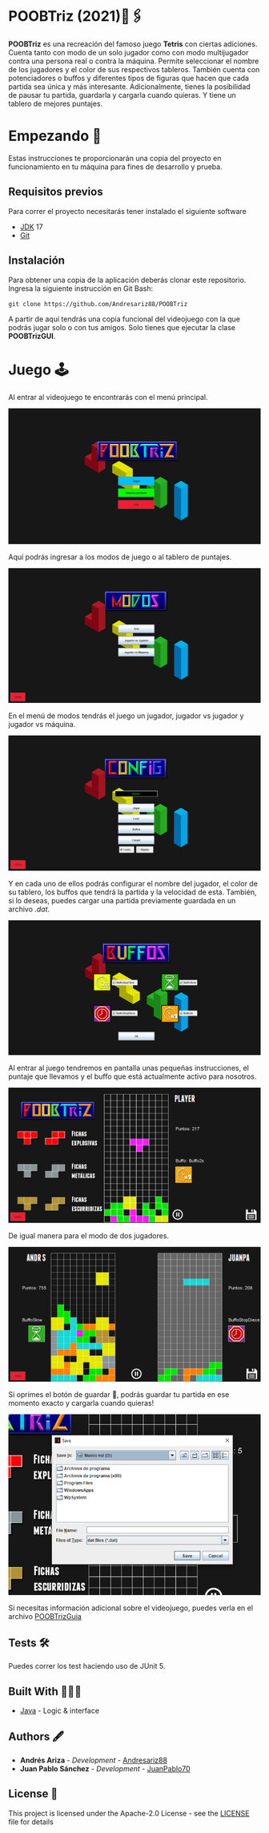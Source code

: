 # POOBTriz (2021)🧩🖇

**POOBTriz** es una recreación del famoso juego **Tetris** con ciertas adiciones. Cuenta tanto con modo de un solo jugador como con modo multijugador contra una persona real o contra la máquina. Permite seleccionar el nombre de los jugadores y el color de sus respectivos tableros. También cuenta con potenciadores o buffos y diferentes tipos de figuras que hacen que cada partida sea única y más interesante. Adicionalmente, tienes la posibilidad de pausar tu partida, guardarla y cargarla cuando quieras. Y tiene un tablero de mejores puntajes.

# Empezando 🚀

Estas instrucciones te proporcionarán una copia del proyecto en funcionamiento en tu máquina  para fines de desarrollo y prueba.

## Requisitos previos

Para correr el proyecto necesitarás tener instalado el siguiente software
- [JDK](https://www.oracle.com/java/technologies/javase/jdk17-archive-downloads.html) 17
- [Git](https://git-scm.com/downloads)

## Instalación

Para obtener una copia de la aplicación deberás clonar este repositorio. Ingresa la siguiente instrucción en Git Bash:

```
git clone https://github.com/Andresariz88/POOBTriz
```

A partir de aquí tendrás una copia funcional del videojuego con la que podrás jugar solo o con tus amigos. Solo tienes que ejecutar la clase **POOBTrizGUI**.

# Juego 🕹

Al entrar al videojuego te encontrarás con el menú principal.

![](/img/1.png)

Aquí podrás ingresar a los modos de juego o al tablero de puntajes.

![](/img/2.png)

En el menú de modos tendrás el juego un jugador, jugador vs jugador y jugador vs máquina.

![](/img/3.png)

Y en cada uno de ellos podrás configurar el nombre del jugador, el color de su tablero, los buffos que tendrá la partida y la velocidad de esta. También, si lo deseas, puedes cargar una partida previamente guardada en un archivo *.dat*.

![](/img/4.png)

Al entrar al juego tendremos en pantalla unas pequeñas instrucciones, el puntaje que llevamos y el buffo que está actualmente activo para nosotros.

![](/img/5.png)

De igual manera para el modo de dos jugadores.

![](/img/6.png)

Si oprimes el botón de guardar 💾, podrás guardar tu partida en ese momento exacto y cargarla cuando quieras!

![](/img/7.png)

Si necesitas información adicional sobre el videojuego, puedes verla en el archivo [POOBTrizGuia](/POOBTetrisGUIA.pdf)

## Tests 🛠

Puedes correr los test haciendo uso de JUnit 5.

## Built With 👷🏻‍♂️

* [Java](https://www.oracle.com/java/technologies/javase/jdk17-archive-downloads.html) - Logic & interface

## Authors 🖋

* **Andrés Ariza** - *Development* - [Andresariz88](https://github.com/Andresariz88)
* **Juan Pablo Sánchez** - *Development* - [JuanPablo70](https://github.com/JuanPablo70)

## License 📄

This project is licensed under the Apache-2.0 License - see the [LICENSE](LICENSE) file for details